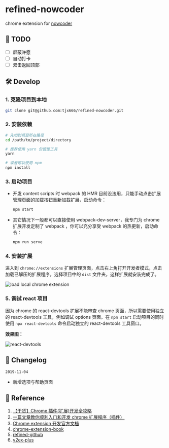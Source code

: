 # refined-nowcoder

chrome extension for [nowcoder](https://www.nowcoder.com)

## :dart: TODO

- [ ] 屏蔽许愿
- [ ] 自动打卡
- [ ] 双击返回顶部

## :hammer_and_wrench: Develop

### 1. 克隆项目到本地

```bash
git clone git@github.com:tjx666/refined-nowcoder.git
```

### 2. 安装依赖

```bash
# 先切到项目所在路径
cd /path/to/project/directory

# 推荐使用 yarn 包管理工具
yarn

# 或者可以使用 npm
npm install
```

### 3. 启动项目

- 开发 content scripts 时 webpack 的 HMR 目前没法用，只能手动点击扩展管理页面的加载按钮重新加载扩展，启动命令：

  ```bash
  npm start
  ```

- 其它情况下一般都可以直接使用 webpack-dev-server，我专门为 chrome 扩展开发定制了 webpack ，你可以充分享受 webpack 的热更新，启动命令：

  ```bash
  npm run serve
  ```

### 4. 安装扩展

进入到 `chrome://extensions` 扩展管理页面，点击右上角打开开发者模式，点击加载已解压的扩展程序，选择项目中的 `dist` 文件夹，这样扩展就安装完成了。

![load local chrome extension](https://i.loli.net/2019/11/03/IExHN7Pu5FUwYqD.png)

### 5. 调试 react 项目

因为 chrome 的 react-devtools 扩展不能审查 chrome 页面，所以需要使用独立的 react-devtools 工具，例如调试 options 页面。在 `npm start` 启动项目的同时使用 `npx react-devtools` 命令启动独立的 react-devtools 工具窗口。

**效果图：**

![react-devtools](https://i.loli.net/2019/11/04/ujo8gBKqydxOpW9.png)

## :pencil: Changelog

`2019-11-04`

- 新增选项与帮助页面

## :link: Reference

1. [【干货】Chrome 插件(扩展)开发全攻略](https://www.cnblogs.com/liuxianan/p/chrome-plugin-develop.html)
2. [一篇文章教你顺利入门和开发 chrome 扩展程序（插件）](https://juejin.im/post/5c135a275188257284143418)
3. [Chrome extension 开发官方文档](https://developer.chrome.com/extensions/devguide)
4. [chrome-extension-book](https://lightningminers.gitbook.io/chrome-extension-book/)
5. [refined-github](https://github.com/sindresorhus/refined-github/)
6. [v2ex-plus](https://github.com/sciooga/v2ex-plus)
